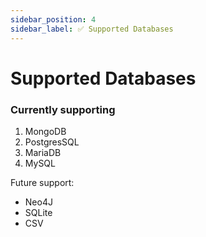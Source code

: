 ```yaml
---
sidebar_position: 4
sidebar_label: ✅ Supported Databases
---
```


# Supported Databases

### Currently supporting

1. MongoDB
1. PostgresSQL
1. MariaDB
1. MySQL

Future support:

- Neo4J
- SQLite
- CSV

